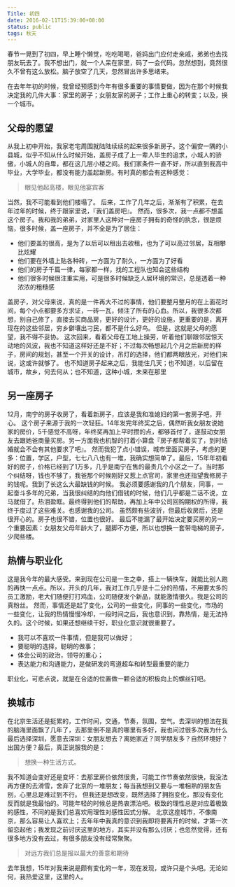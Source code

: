 ```yaml
---
Title: 初四
date: 2016-02-11T15:39:00+08:00
status: public
tags: 秋天
---
```


春节一晃到了初四，早上睡个懒觉，吃吃喝喝，爸妈出门应付走亲戚，弟弟也去找朋友玩去了。我不想出门，就一个人呆在家里，码了一会代码。忽然想到，竟然很久不曾有这么放松。脑子放空了几天，忽然冒出许多思绪来。

在去年年初的时候，我曾经预感到今年有很多重要的事情要做，因为在那个时候我决定我的几件大事：家里的房子；女朋友家的房子；工作上重心的转变；以及，换一个城市。
## 父母的愿望
从我上初中开始，我家老宅周围就陆陆续续的起来很多新房子。这个偏安一隅的小县城，似乎不知从什么时候开始，盖房子成了上一辈人毕生的追求，小城人的骄傲，小城人的自卑，都在这几层小楼之间。我们家条件一直不好，所以直到我高中毕业，大学毕业，都没有能力盖起新房。有时真的都会有这种感觉：
> 眼见他起高楼，眼见他宴宾客

当然，我不可能看到他们楼塌了。
后来，工作了几年之后，渐渐有了积累，在去年过年的时候，终于跟家里说，『我们盖房吧』。
然而，很多次，我一点都不想盖这个房子。我和我的弟弟，对家里人这种对一座房子拥有的奇怪的执念，很是烦恼，很多时候，盖一座房子，并不全是为了居住：
* 他们要盖的很高，是为了以后可以租出去收租，也为了可以高过邻居，互相攀比炫耀
* 他们要在外墙上贴各种砖，一方面为了耐久，一方面为了好看
* 他们的房子千篇一律，每家都一样，找的工程队也知会这些结构
* 他们很多时候很注重实用，可是很多时候缺乏人居环境的常识，总是透着一种浓浓的粗糙感

盖房子，对父母来说，真的是一件再大不过的事情，他们要整月整月的在上面花时间，每个小点都要多方求证，一砖一瓦，倾注了所有的心血。所以，我很多次都想，别自己修了，直接去买商品房，更好的设计，更好的设施，更重要的是，离开现在的这些邻居，穷乡僻壤出刁民，都不是什么好鸟。
但是，这就是父母的愿望，我不得不妥协。
这次回来，看着父母在工地上操劳，听着他们聊跟邻居惊天动地的风波，我也不知道这样好还是不好；不过每次畅想起几个月之后新房的样子，房间的规划，甚至一个开关的设计，吊灯的选择，他们都两眼放光，对他们来说，这或许就够了。
也不知道房子起来之后，我能住几天；也不知道，以后留在城市，故乡，何去何从；也不知道，这种小城，未来在那里

## 另一座房子
12月，南宁的房子收房了，看着新房子，应该是我和准媳妇的第一套房子吧，开心。
这个房子来源于我的一次轻狂。14年发完年终奖之后，偶然听我女朋友说她家的房价，5千感觉不高呀，年终奖再加上平时攒的点，都够首付了，遂鼓动女朋友去跟她爸商量买房。另一方面我也机智的打着小算盘『房子都帮着买了，到时结婚就会不会有其他要求了吧』。
然而我犯了点小错误，城市里面买房子，考虑的更多：位置，学区，户型，七七八八也有一堆，我确实想简单了。最后，15年年初看好的房子，价格已经到了1万多，几乎是南宁在售的最贵几个小区之一了。当时那个纠结呀，钱也不够了，我爸那个时候刚好又惹上点官司，家里也还指望我修房子的钱呢。我到了长这么大最缺钱的时候。
我必须要感谢我的几个朋友，同事，一起奋斗多年的兄弟，当我很纠结的向他们借钱的时候，他们几乎都是二话不说，立马就借了。热泪盈眶。最终得到他们的帮助，再加上年中公司回购期权的所得，我终于度过了这些难关。也感谢我的公司。
虽然颇有些波折，但最后收房后，还是很开心的。房子也很不错，位置也很好。
最后不能漏了最开始决定要买房的另一个重要因素：女朋友父母年龄大了，腿脚不方便，所以也想换一套带电梯的房子，少爬些楼。

## 热情与职业化
这是我今年的最大感受。来到现在公司是一生之幸，搭上一辆快车，就能比别人跑的再快一点点。所以，开头的几年，我对工作几乎是十二分的热情，不用要太多的员工激励，老大们随便打打鸡血，公司随便发个新品，就能激情很久。我是公司的真粉丝。
然而，事情还是起了变化，公司的一些变化，同事的一些变化，市场的一些变化，让我的热情慢慢冷却，一段时间之后，我也意识到，靠热情，是无法持久的。这个时候，如果还想继续干好，职业化意识就很重要了。
* 我可以不喜欢一件事情，但是我可以做好；
* 要聪明的选择，聪明的做事；
* 体会公司的政治，领导的重心；
* 表达能力和沟通能力，是做研发的弯道超车和转型最重要的能力

职业化，可悲点说，就是在合适的位置做一颗合适的积极向上的螺丝钉吧。

## 换城市
在北京生活还是挺累的，工作时间，交通，节奏，氛围，空气。去深圳的想法在我的脑海里面飘了几年了，去那里倒不是真的哪里有多好，我也问过很多次我为什么最后选择深圳，愿意去深圳：女朋友想去？离她家近？同学朋友多？自然环境好？出国方便？最后，真正说服我的是：
> 想换一种生活方式。

我不知道会变好还是变坏：去那里房价依然很贵，可能工作节奏依然很快，我没法再方便的去滑雪，舍弃了北京的一堆朋友；每当我想到又要与一堆相熟的朋友告别，心里总是难过到不行。
但我还是想改变，既然选择了拥抱变化，那没有变化反而就是我最怕的。可能年轻的时候总是热衷漂泊吧。极致的理性总是对应着极致的感性，不同的是我们总喜欢用理性对感性因式分解。
北京这座城市，不像南京，那么容易让人喜欢上；去年年中我真的意识到我即将要离开的时候，才第一次留恋起他；我发现之前讨厌这里的地方，其实并没有那么讨厌；也忽然觉得，还有很多地方没有去过，有很多朋友没有经常聚聚。
> 对远方我们总是报以最大的善意和期待

去年我想，15年对我来说是颇有变化的一年，现在发现，或许只是个头吧。无论如何，我热爱这里，这里的人。